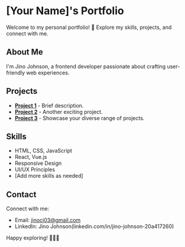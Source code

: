 # [Your Name]'s Portfolio

Welcome to my personal portfolio! 🚀 Explore my skills, projects, and connect with me.

## About Me

I'm Jino Johnson, a frontend developer passionate about crafting user-friendly web experiences.

## Projects

- **[Project 1](#)** - Brief description.
- **[Project 2](#)** - Another exciting project.
- **[Project 3](#)** - Showcase your diverse range of projects.

## Skills

- HTML, CSS, JavaScript
- React, Vue.js
- Responsive Design
- UI/UX Principles
- [Add more skills as needed]

## Contact

Connect with me:

- Email: jinocj03@gmail.com
- LinkedIn: Jino Johnson(linkedin.com/in/jino-johnson-20a417260)

Happy exploring! 👩‍💻🚀
